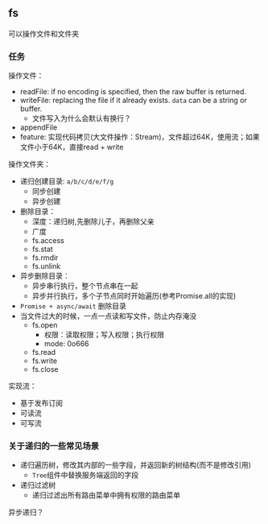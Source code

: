 ## fs
可以操作文件和文件夹

### 任务
操作文件：  
* readFile: if no encoding is specified, then the raw buffer is returned.
* writeFile: replacing the file if it already exists. `data` can be a string or buffer.
  * 文件写入为什么会默认有换行？
* appendFile
* feature: 实现代码拷贝(大文件操作：Stream)，文件超过64K，使用流；如果文件小于64K，直接read + write

操作文件夹：  
* 递归创建目录: `a/b/c/d/e/f/g`
  * 同步创建
  * 异步创建
* 删除目录：
  * 深度：递归树,先删除儿子，再删除父亲
  * 广度
  * fs.access
  * fs.stat
  * fs.rmdir
  * fs.unlink
* 异步删除目录：
  * 异步串行执行，整个节点串在一起
  * 异步并行执行，多个子节点同时开始遍历(参考Promise.all的实现)
* `Promise + async/await` 删除目录
* 当文件过大的时候，一点一点读和写文件，防止内存淹没
  * fs.open
    * 权限：读取权限；写入权限；执行权限
    * mode: 0o666
  * fs.read
  * fs.write
  * fs.close
 
 实现流：  
 * 基于发布订阅
 * 可读流
 * 可写流
 
 
### 关于递归的一些常见场景
* 递归遍历树，修改其内部的一些字段，并返回新的树结构(而不是修改引用)
  * `Tree`组件中替换服务端返回的字段
* 递归过滤树
  * 递归过滤出所有路由菜单中拥有权限的路由菜单

异步递归？
